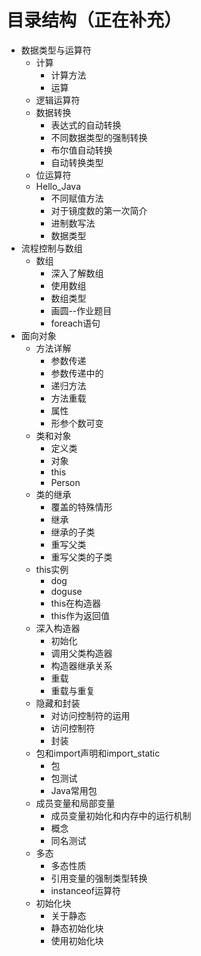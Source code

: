 # 目录结构（正在补充）
*	数据类型与运算符
	* 计算
		*	计算方法
		*	运算
	*	逻辑运算符
	*	数据转换
		*	表达式的自动转换
		*	不同数据类型的强制转换
		*	布尔值自动转换
		*	自动转换类型
	*	位运算符
	*	Hello_Java
		*	不同赋值方法
		*	对于镜度数的第一次简介
		*	进制数写法
		*	数据类型
*	流程控制与数组
	*	数组
		*	深入了解数组
		*	使用数组
		*	数组类型
		*	画圆--作业题目
		*	foreach语句
*	面向对象
	*	方法详解
		*	参数传递
		*	参数传递中的
		*	递归方法
		*	方法重载
		*	属性
		*	形参个数可变
	*	类和对象
		*	定义类
		*	对象
		*	this
		*	Person
	*	类的继承
		*	覆盖的特殊情形
		*	继承
		*	继承的子类
		*	重写父类
		*	重写父类的子类
	*	this实例
		*	dog
		*	doguse
		*	this在构造器
		*	this作为返回值
	*	深入构造器
		*	初始化
		*	调用父类构造器
		*	构造器继承关系
		*	重载
		*	重载与重复
	*	隐藏和封装
		*	对访问控制符的运用
		*	访问控制符
		*	封装
	*	包和import声明和import_static
		*	包
		*	包测试
		*	Java常用包
	*	成员变量和局部变量
		*	成员变量初始化和内存中的运行机制
		*	概念
		*	同名测试
	*	多态
		*	多态性质
		*	引用变量的强制类型转换
		*	instanceof运算符
	*	初始化块
		*	关于静态
		*	静态初始化块
		*	使用初始化块
